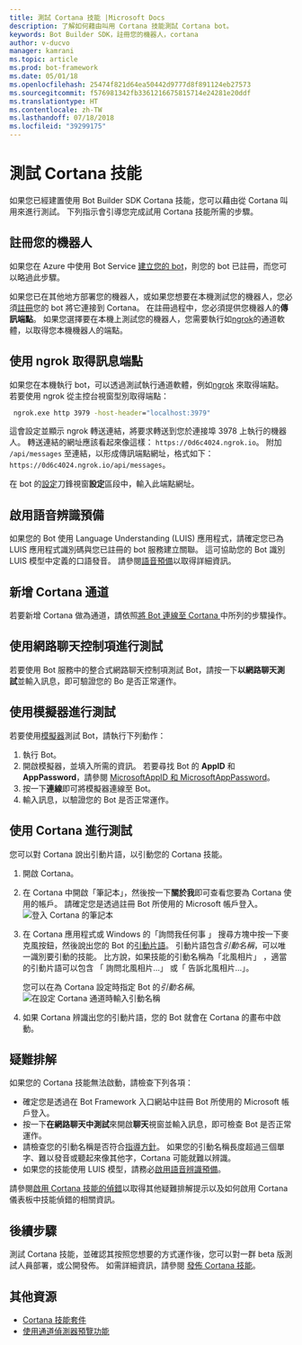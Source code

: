 ```yaml
---
title: 測試 Cortana 技能 |Microsoft Docs
description: 了解如何藉由叫用 Cortana 技能測試 Cortana bot。
keywords: Bot Builder SDK，註冊您的機器人，cortana
author: v-ducvo
manager: kamrani
ms.topic: article
ms.prod: bot-framework
ms.date: 05/01/18
ms.openlocfilehash: 25474f821d64ea50442d9777d8f891124eb27573
ms.sourcegitcommit: f576981342fb3361216675815714e24281e20ddf
ms.translationtype: HT
ms.contentlocale: zh-TW
ms.lasthandoff: 07/18/2018
ms.locfileid: "39299175"
---
```

# <a name="test-a-cortana-skill"></a>測試 Cortana 技能
 
如果您已經建置使用 Bot Builder SDK Cortana 技能，您可以藉由從 Cortana 叫用來進行測試。 下列指示會引導您完成試用 Cortana 技能所需的步驟。

## <a name="register-your-bot"></a>註冊您的機器人
如果您在 Azure 中使用 Bot Service [建立您的 bot](~/bot-service-quickstart.md)，則您的 bot 已註冊，而您可以略過此步驟。

如果您已在其他地方部署您的機器人，或如果您想要在本機測試您的機器人，您必須[註冊](bot-service-quickstart-registration.md)您的 bot 將它連接到 Cortana。 在註冊過程中，您必須提供您機器人的**傳訊端點**。 如果您選擇要在本機上測試您的機器人，您需要執行如[ngrok](http://ngrok.com)的通道軟體，以取得您本機機器人的端點。

## <a name="get-messaging-endpoint-using-ngrok"></a>使用 ngrok 取得訊息端點

如果您在本機執行 bot，可以透過測試執行通道軟體，例如[ngrok](https://ngrok.com) 來取得端點。 若要使用 ngrok 從主控台視窗型別取得端點： 

```cmd
 ngrok.exe http 3979 -host-header="localhost:3979"
``` 

這會設定並顯示 ngrok 轉送連結，將要求轉送到您於連接埠 3978 上執行的機器人。 轉送連結的網址應該看起來像這樣： `https://0d6c4024.ngrok.io`。  附加 `/api/messages` 至連結，以形成傳訊端點網址，格式如下： `https://0d6c4024.ngrok.io/api/messages`。 

在 bot 的[設定](~/bot-service-manage-settings.md)刀鋒視窗**設定**區段中，輸入此端點網址。

## <a name="enable-speech-recognition-priming"></a>啟用語音辨識預備
如果您的 Bot 使用 Language Understanding (LUIS) 應用程式，請確定您已為 LUIS 應用程式識別碼與您已註冊的 bot 服務建立關聯。 這可協助您的 Bot 識別 LUIS 模型中定義的口語發音。 請參閱[語音預備](~/bot-service-manage-speech-priming.md)以取得詳細資訊。

## <a name="add-the-cortana-channel"></a>新增 Cortana 通道
若要新增 Cortana 做為通道，請依照[將 Bot 連線至 Cortana ](bot-service-channel-connect-cortana.md)中所列的步驟操作。

## <a name="test-using-web-chat-control"></a>使用網路聊天控制項進行測試

若要使用 Bot 服務中的整合式網路聊天控制項測試 Bot，請按一下**以網路聊天測試**並輸入訊息，即可驗證您的 Bo 是否正常運作。

## <a name="test-using-emulator"></a>使用模擬器進行測試

若要使用[模擬器](~/bot-service-debug-emulator.md)測試 Bot，請執行下列動作：

1. 執行 Bot。
2. 開啟模擬器，並填入所需的資訊。 若要尋找 Bot 的 **AppID** 和 **AppPassword**，請參閱 [MicrosoftAppID 和 MicrosoftAppPassword](bot-service-manage-overview.md#microsoftappid-and-microsoftapppassword)。 
3. 按一下**連線**即可將模擬器連線至 Bot。
4. 輸入訊息，以驗證您的 Bot 是否正常運作。

## <a name="test-using-cortana"></a>使用 Cortana 進行測試
您可以對 Cortana 說出引動片語，以引動您的 Cortana 技能。 
1. 開啟 Cortana。
2. 在 Cortana 中開啟「筆記本」，然後按一下**關於我**即可查看您要為 Cortana  使用的帳戶。 請確定您是透過註冊 Bot 所使用的 Microsoft 帳戶登入。 
   ![登入 Cortana 的筆記本](~/media/cortana/cortana-notebook.png)
2. 在 Cortana 應用程式或  Windows 的「詢問我任何事 」 搜尋方塊中按一下麥克風按鈕，然後說出您的 Bot 的[引動片語][InvocationNameGuidelines]。 引動片語包含*引動名稱*，可以唯一識別要引動的技能。 比方說，如果技能的引動名稱為「北風相片」 ，適當的引動片語可以包含 「 詢問北風相片...」 或「 告訴北風相片...」。

   您可以在為 Cortana 設定時指定 Bot 的*引動名稱*。
   ![在設定 Cortana 通道時輸入引動名稱](~/media/cortana/cortana-invocation-name-callout.png)

3. 如果 Cortana 辨識出您的引動片語，您的 Bot 就會在 Cortana 的畫布中啟動。 

## <a name="troubleshoot"></a>疑難排解

如果您的 Cortana 技能無法啟動，請檢查下列各項：
* 確定您是透過在 Bot Framework 入口網站中註冊 Bot 所使用的 Microsoft 帳戶登入。
* 按一下**在網路聊天中測試**來開啟**聊天**視窗並輸入訊息，即可檢查 Bot 是否正常運作。
* 請檢查您的引動名稱是否符合[指導方針][InvocationNameGuidelines]。 如果您的引動名稱長度超過三個單字、難以發音或聽起來像其他字，Cortana 可能就難以辨識。
* 如果您的技能使用 LUIS 模型，請務必[啟用語音辨識預備](~/bot-service-manage-speech-priming.md)。

請參閱[啟用 Cortana 技能的偵錯][ Cortana-TestBestPractice]以取得其他疑難排解提示以及如何啟用 Cortana 儀表板中技能偵錯的相關資訊。 


## <a name="next-steps"></a>後續步驟

測試 Cortana 技能，並確認其按照您想要的方式運作後，您可以對一群 beta 版測試人員部署，或公開發佈。 如需詳細資訊，請參閱 [發佈 Cortana 技能][Cortana-Publish]。

## <a name="additional-resources"></a>其他資源
* [Cortana 技能套件][CortanaGetStarted]
* [使用通道偵測器預覽功能](bot-service-channel-inspector.md)

[CortanaGetStarted]: /cortana/getstarted

[BFPortal]: https://dev.botframework.com/
[CortanaDevCenter]: https://developer.microsoft.com/en-us/cortana

[CortanaSpecificEntities]: https://aka.ms/lgvcto
[CortanaAuth]: https://aka.ms/vsdqcj

[InvocationNameGuidelines]: https://aka.ms/cortana-invocation-guidelines 


[Cortana-Debug]: https://aka.ms/cortana-enable-debug
[Cortana-TestBestPractice]: https://aka.ms/cortana-test-best-practice
[Cortana-Publish]: /cortana/skills/publish-skill
